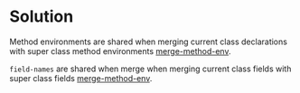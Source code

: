 # Solution

Method environments are shared when merging current class declarations with super class method environments [merge-method-env](../classes/class.rkt#76).

`field-names` are shared when merge when merging current class fields with super class fields [merge-method-env](../classes/class.rkt#72).
